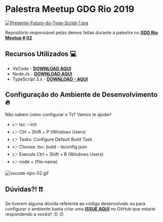 # Palestra Meetup GDG Rio 2019

[![Presente-Futuro-do-Type-Script-1.jpg](https://i.postimg.cc/yNpp1B8b/Presente-Futuro-do-Type-Script-1.jpg)](https://postimg.cc/v19thJ9r)

Repositório responsável pelas demos feitas durante a palestra no **[GDG Rio Meetup # 02](http://bit.ly/2TXrLtH)**

## Recursos Utilizados 💻

- VsCode - **[DOWNLOAD AQUI](https://code.visualstudio.com/)**
- Node.Js - **[DOWNLOAD AQUI](https://nodejs.org/en/)**
- TypeScript 3.x - **[DOWNLOAD - AQUI](https://www.typescriptlang.org/)**

## Configuração do Ambiente de Desenvolvimento 🔥

Não sabem como configurar o Ts? Vamos te ajudar!

- 👉 tsc --init
- 👉 Ctrl + Shift + P (Windows Users)
- 👉 Tasks: Configure Default Build Task
- 👉 Choose: tsc: build - tsconfig.json
- 👉 Execute Ctrl + Shift + B (Windows Users)
- 👉 node + (file-name)

![vscode-tips-02.gif](https://s2.gifyu.com/images/vscode-tips-02.gif)


## Dúvidas?! ❗️❗️

Se tiverem alguma dúvida referente ao código desenvolvido ou para configurar o ambiente basta criar uma **[ISSUE AQUI](https://github.com/glaucia86/palestra-gdg-rio-ts/issues)** no GitHub que estarei respondendo a vocês!! :D :D 
